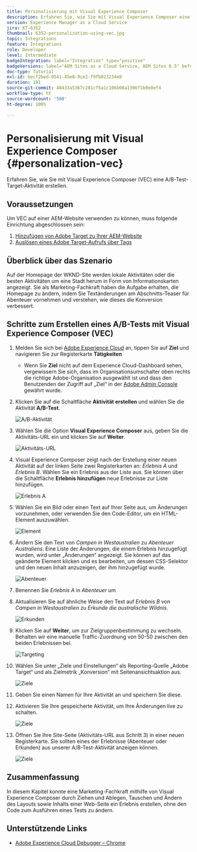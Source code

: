 ```yaml
---
title: Personalisierung mit Visual Experience Composer
description: Erfahren Sie, wie Sie mit Visual Experience Composer eine Adobe Target-Aktivität erstellen.
version: Experience Manager as a Cloud Service
jira: KT-6352
thumbnail: 6352-personalization-using-vec.jpg
topic: Integrations
feature: Integrations
role: Developer
level: Intermediate
badgeIntegration: label="Integration" type="positive"
badgeVersions: label="AEM Sites as a Cloud Service, AEM Sites 6.5" before-title="false"
doc-type: Tutorial
exl-id: becf2bed-0541-45e8-9ce2-f9fb023234e0
duration: 101
source-git-commit: 48433a5367c281cf5a1c106b08a1306f1b0e8ef4
workflow-type: ht
source-wordcount: '508'
ht-degree: 100%

---
```


# Personalisierung mit Visual Experience Composer {#personalization-vec}

Erfahren Sie, wie Sie mit Visual Experience Composer (VEC) eine A/B-Test-Target-Aktivität erstellen.

## Voraussetzungen

Um VEC auf einer AEM-Website verwenden zu können, muss folgende Einrichtung abgeschlossen sein:

1. [Hinzufügen von Adobe Target zu Ihrer AEM-Website](./add-target-launch-extension.md)
1. [Auslösen eines Adobe Target-Aufrufs über Tags](./load-and-fire-target.md)

## Überblick über das Szenario

Auf der Homepage der WKND-Site werden lokale Aktivitäten oder die besten Aktivitäten um eine Stadt herum in Form von Informationskarten angezeigt. Sie als Marketing-Fachkraft haben die Aufgabe erhalten, die Homepage zu ändern, indem Sie Textänderungen am Abschnitts-Teaser für Abenteuer vornehmen und verstehen, wie dieses die Konversion verbessert.

## Schritte zum Erstellen eines A/B-Tests mit Visual Experience Composer (VEC)

1. Melden Sie sich bei [Adobe Experience Cloud](https://experience.adobe.com/) an, tippen Sie auf __Ziel__ und navigieren Sie zur Registerkarte __Tätigkeiten__

   + Wenn Sie __Ziel__ nicht auf dem Experience Cloud-Dashboard sehen, vergewissern Sie sich, dass im Organisationsumschalter oben rechts die richtige Adobe-Organisation ausgewählt ist und dass den Benutzenden der Zugriff auf „Ziel“ in der [Adobe Admin Console](https://adminconsole.adobe.com/) gewährt wurde.

1. Klicken Sie auf die Schaltfläche **Aktivität erstellen** und wählen Sie die Aktivität **A/B-Test**.

   ![A/B-Aktivität](assets/ab-target-activity.png)

1. Wählen Sie die Option **Visual Experience Composer** aus, geben Sie die Aktivitäts-URL ein und klicken Sie auf **Weiter**.

   ![Aktivitäts-URL](assets/ab-test-url.png)

1. Visual Experience Composer zeigt nach der Erstellung einer neuen Aktivität auf der linken Seite zwei Registerkarten an: *Erlebnis A* und *Erlebnis B*. Wählen Sie ein Erlebnis aus der Liste aus. Sie können über die Schaltfläche **Erlebnis hinzufügen** neue Erlebnisse zur Liste hinzufügen.

   ![Erlebnis A](assets/experience.png)

1. Wählen Sie ein Bild oder einen Text auf Ihrer Seite aus, um Änderungen vorzunehmen, oder verwenden Sie den Code-Editor, um ein HTML-Element auszuwählen.

   ![Element](assets/select-element.png)

1. Ändern Sie den Text von *Campen in Westaustralien* zu *Abenteuer Australiens*. Eine Liste der Änderungen, die einem Erlebnis hinzugefügt wurden, wird unter „Änderungen“ angezeigt. Sie können auf das geänderte Element klicken und es bearbeiten, um dessen CSS-Selektor und den neuen Inhalt anzuzeigen, der ihm hinzugefügt wurde.

   ![Abenteuer](assets/adventures.png)

1. Benennen Sie *Erlebnis A* in *Abenteuer* um
1. Aktualisieren Sie auf ähnliche Weise den Text auf *Erlebnis B* von *Campen in Westaustralien* zu *Erkunde die australische Wildnis*.

   ![Erkunden](assets/explore.png)

1. Klicken Sie auf **Weiter**, um zur Zielgruppenbestimmung zu wechseln. Behalten wir eine manuelle Traffic-Zuordnung von 50-50 zwischen den beiden Erlebnissen bei.

   ![Targeting](assets/targeting.png)

1. Wählen Sie unter „Ziele und Einstellungen“ als Reporting-Quelle „Adobe Target“ und als Zielmetrik „Konversion“ mit Seitenansichtsaktion aus.

   ![Ziele](assets/goals.png)

1. Geben Sie einen Namen für Ihre Aktivität an und speichern Sie diese.
1. Aktivieren Sie Ihre gespeicherte Aktivität, um Ihre Änderungen live zu schalten.

   ![Ziele](assets/activate.png)

1. Öffnen Sie Ihre Site-Seite (Aktivitäts-URL aus Schritt 3) in einer neuen Registerkarte. Sie sollten eines der Erlebnisse (Abenteuer oder Erkunden) aus unserer A/B-Test-Aktivität anzeigen können.

   ![Ziele](assets/publish.png)

## Zusammenfassung

In diesem Kapitel konnte eine Marketing-Fachkraft mithilfe von Visual Experience Composer durch Ziehen und Ablegen, Tauschen und Ändern des Layouts sowie Inhalts einer Web-Seite ein Erlebnis erstellen, ohne den Code zum Ausführen eines Tests zu ändern.

## Unterstützende Links

+ [Adobe Experience Cloud Debugger – Chrome](https://chrome.google.com/webstore/detail/adobe-experience-platform/bfnnokhpnncpkdmbokanobigaccjkpob)
